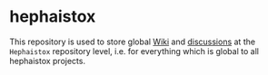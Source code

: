 # hephaistox

This repository is used to store global [Wiki](https://github.com/hephaistox/hephaistox/wiki) and [discussions](https://github.com/orgs/hephaistox/discussions) at the `Hephaistox` repository level, i.e. for everything which is global to all hephaistox projects.
